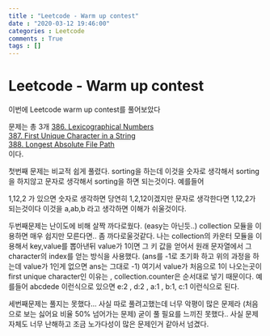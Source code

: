 ```yaml
---
title : "Leetcode - Warm up contest"
date : "2020-03-12 19:46:00"
categories : Leetcode
comments : True
tags : []
---
```

# Leetcode - Warm up contest
이번에 Leetcode warm up contest를 풀어보았다

문제는 총 3개
[386. Lexicographical Numbers](https://leetcode.com/problems/lexicographical-numbers/)  
[387. First Unique Character in a String](https://leetcode.com/problems/first-unique-character-in-a-string/)  
[388. Longest Absolute File Path](https://leetcode.com/problems/longest-absolute-file-path/)  
이다.


첫번째 문제는 비교적 쉽게 풀렸다.
sorting을 하는데 이것을 숫자로 생각해서 sorting을 하지않고
문자로 생각해서 sorting을 하면 되는것이다.
예를들어

1,12,2 가 있으면
숫자로 생각하면 당연히 1,2,12이겠지만
문자로 생각한다면 1,12,2가 되는것이다
이것을 a,ab,b 라고 생각하면 이해가 쉬울것이다. 

두번째문제는 난이도에 비해 살짝 까다로웠다. (easy는 아닌듯..)
collection 모듈을 이용하면 매우 쉽지만 모른다면.. 좀 까다로울것같다.
나는 collection의 카운터 모듈을 이용해서
key,value를 뽑아낸뒤 value가 1이면 그 키 값을 얻어서 원래 문자열에서 그 character의 index를 얻는 방식을 사용했다. (ans를 -1로 초기화 하고 위의 과정을 하는데 value가 1인게 없으면  ans는 그대로 -1)
여기서 value가 처음으로 1이 나오는곳이 first unique character인 이유는 , collection.counter은 순서대로 넣기 때문이다. 예를들어 abcdede 이런식으로 있으면
e:2 , d:2 , a:1 , b:1, c:1 이런식으로 된다.

세번째문제는 풀지는 못했다... 사실 따로 풀려고했는데 너무 악평이 많은 문제라 (처음으로 보는 싫어요 비율 50% 넘어가는 문제)
굳이 풀 필요를 느끼진 못했다.. 사실 문제 자체도 너무 난해하고 조금 노가다성이 많은 문제인거 같아서 넘겼다.

